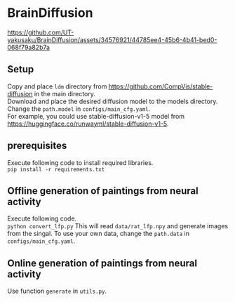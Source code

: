 # BrainDiffusion


https://github.com/UT-yakusaku/BrainDiffusion/assets/34576921/44785ee4-45b6-4b41-bed0-068f79a82b7a



## Setup
Copy and place `ldm` directory from https://github.com/CompVis/stable-diffusion in the main directory. </br>
Download and place the desired diffusion model to the models directory. Change the `path.model` in `configs/main_cfg.yaml`. </br>
For example, you could use stable-diffusion-v1-5 model from https://huggingface.co/runwayml/stable-diffusion-v1-5. </br>

## prerequisites
Execute following code to install required libraries. </br>
`pip install -r requirements.txt`

## Offline generation of paintings from neural activity
Execute following code. </br>
`python convert_lfp.py`
This will read `data/rat_lfp.npy` and generate images from the singal.
To use your own data, change the `path.data` in `configs/main_cfg.yaml`. </br>

## Online generation of paintings from neural activity
Use function `generate` in `utils.py`.  </br>

